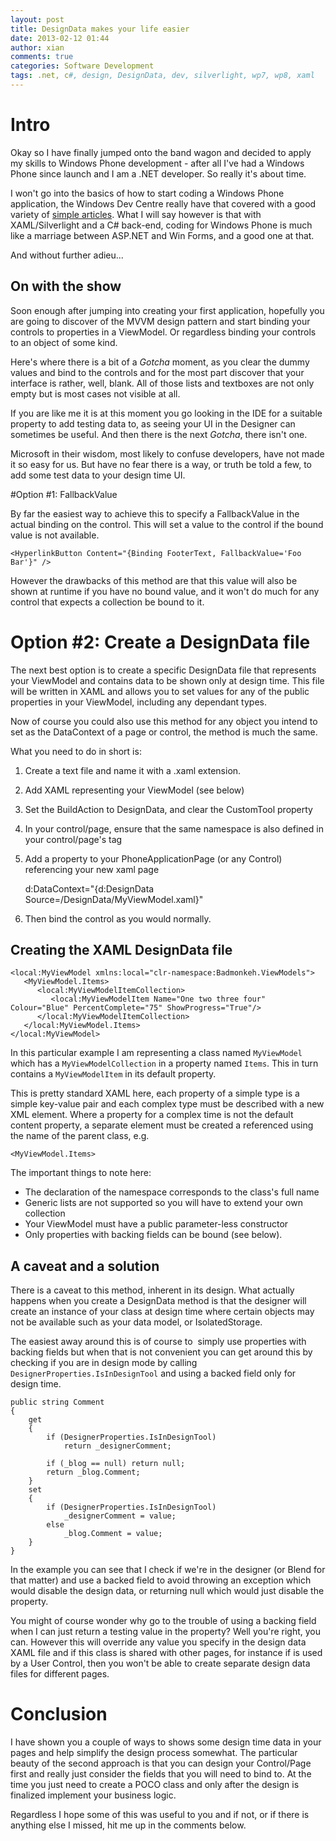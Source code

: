 ```yaml
---
layout: post
title: DesignData makes your life easier
date: 2013-02-12 01:44
author: xian
comments: true
categories: Software Development
tags: .net, c#, design, DesignData, dev, silverlight, wp7, wp8, xaml
---
```

# Intro

Okay so I have finally jumped onto the band wagon and decided to apply my skills to Windows Phone development - after all I've had a Windows Phone since launch and I am a .NET developer. So really it's about time.

I won't go into the basics of how to start coding a Windows Phone application, the Windows Dev Centre really have that covered with a good variety of <a title="Windows Developer Center" href="http://msdn.microsoft.com/en-us/library/windowsphone/develop/ff402551(v=vs.105).aspx">simple articles</a>. What I will say however is that with XAML/Silverlight and a C# back-end, coding for Windows Phone is much like a marriage between ASP.NET and Win Forms, and a good one at that.

And without further adieu...

## On with the show

Soon enough after jumping into creating your first application, hopefully you are going to discover of the MVVM design pattern and start binding your controls to properties in a ViewModel. Or regardless binding your controls to an object of some kind.

Here's where there is a bit of a *Gotcha* moment, as you clear the dummy values and bind to the controls and for the most part discover that your interface is rather, well, blank. All of those lists and textboxes are not only empty but is most cases not visible at all.

If you are like me it is at this moment you go looking in the IDE for a suitable property to add testing data to, as seeing your UI in the Designer can sometimes be useful. And then there is the next *Gotcha*, there isn't one.

Microsoft in their wisdom, most likely to confuse developers, have not made it so easy for us. But have no fear there is a way, or truth be told a few, to add some test data to your design time UI.

#Option #1: FallbackValue

By far the easiest way to achieve this to specify a FallbackValue in the actual binding on the control. This will set a value to the control if the bound value is not available.

	<HyperlinkButton Content="{Binding FooterText, FallbackValue='Foo Bar'}" />

However the drawbacks of this method are that this value will also be shown at runtime if you have no bound value, and it won't do much for any control that expects a collection be bound to it.

# Option #2: Create a DesignData file

The next best option is to create a specific DesignData file that represents your ViewModel and contains data to be shown only at design time. This file will be written in XAML and allows you to set values for any of the public properties in your ViewModel, including any dependant types.

Now of course you could also use this method for any object you intend to set as the DataContext of a page or control, the method is much the same.

What you need to do in short is:

1. Create a text file and name it with a .xaml extension.
2. Add XAML representing your ViewModel (see below)
3. Set the BuildAction to DesignData, and clear the CustomTool property
4. In your control/page, ensure that the same namespace is also defined in your control/page's tag
5. Add a property to your PhoneApplicationPage (or any Control) referencing your new xaml page

	d:DataContext="{d:DesignData Source=/DesignData/MyViewModel.xaml}"

6. Then bind the control as you would normally.

## Creating the XAML DesignData file

	<local:MyViewModel xmlns:local="clr-namespace:Badmonkeh.ViewModels">
	   <MyViewModel.Items>
	      <local:MyViewModelItemCollection>
	         <local:MyViewModelItem Name="One two three four" Colour="Blue" PercentComplete="75" ShowProgress="True"/>
	      </local:MyViewModelItemCollection>
	   </local:MyViewModel.Items>
	</local:MyViewModel>

In this particular example I am representing a class named `MyViewModel` which has a `MyViewModelCollection` in a property named `Items`. This in turn contains a `MyViewModelItem` in its default property.

This is pretty standard XAML here, each property of a simple type is a simple key-value pair and each complex type must be described with a new XML element. Where a property for a complex time is not the default content property, a separate element must be created a referenced using the name of the parent class, e.g.
	
	<MyViewModel.Items>

The important things to note here:

* The declaration of the namespace corresponds to the class's full name
* Generic lists are not supported so you will have to extend your own collection
* Your ViewModel must have a public parameter-less constructor
* Only properties with backing fields can be bound (see below).


## A caveat and a solution
There is a caveat to this method, inherent in its design. What actually happens when you create a DesignData method is that the designer will create an instance of your class at design time where certain objects may not be available such as your data model, or IsolatedStorage.

The easiest away around this is of course to  simply use properties with backing fields but when that is not convenient you can get around this by checking if you are in design mode by calling `DesignerProperties.IsInDesignTool` and using a backed field only for design time.

	public string Comment
	{
	    get
	    {
	        if (DesignerProperties.IsInDesignTool)
	            return _designerComment;
	
	        if (_blog == null) return null;
	        return _blog.Comment;
	    }
	    set
	    {
	        if (DesignerProperties.IsInDesignTool)
	            _designerComment = value;
	        else
	            _blog.Comment = value;
	    }
	}

In the example you can see that I check if we're in the designer (or Blend for that matter) and use a backed field to avoid throwing an exception which would disable the design data, or returning null which would just disable the property.

You might of course wonder why go to the trouble of using a backing field when I can just return a testing value in the property? Well you're right, you can. However this will override any value you specify in the design data XAML file and if this class is shared with other pages, for instance if is used by a User Control, then you won't be able to create separate design data files for different pages.

# Conclusion
I have shown you a couple of ways to shows some design time data in your pages and help simplify the design process somewhat. The particular beauty of the second approach is that you can design your Control/Page first and really just consider the fields that you will need to bind to. At the time you just need to create a POCO class and only after the design is finalized implement your business logic.

Regardless I hope some of this was useful to you and if not, or if there is anything else I missed, hit me up in the comments below.
